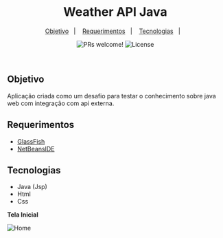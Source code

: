 <h1 align="center">
  Weather API Java
</h1>

<p align="center">
  <a href="#objetivo">Objetivo</a>&nbsp;&nbsp;&nbsp;|&nbsp;&nbsp;&nbsp;
  <a href="#requerimentos">Requerimentos</a>&nbsp;&nbsp;&nbsp;|&nbsp;&nbsp;&nbsp;
  <a href="#tecnologias">Tecnologias</a>&nbsp;&nbsp;&nbsp;|&nbsp;&nbsp;&nbsp;
</p>

<p align="center">
 <img src="https://img.shields.io/static/v1?label=PRs&message=welcome&color=49AA26&labelColor=000000" alt="PRs welcome!" />

  <img alt="License" src="https://img.shields.io/static/v1?label=license&message=MIT&color=49AA26&labelColor=000000">
</p>

<br>

## Objetivo
Aplicação criada como um desafio para testar o conhecimento sobre java web com integração com api externa.

## Requerimentos

* [GlassFish](https://javaee.github.io/glassfish/)
* [NetBeansIDE](https://netbeans.apache.org/)

## Tecnologias

* Java (Jsp)
* Html
* Css

**Tela Inicial**

![Home](https://i.imgur.com/HYa4vRt.png)
